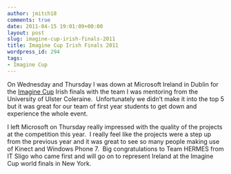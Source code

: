 ```yaml
---
author: jmitch18
comments: true
date: 2011-04-15 19:01:09+00:00
layout: post
slug: imagine-cup-irish-finals-2011
title: Imagine Cup Irish Finals 2011
wordpress_id: 294
tags:
- Imagine Cup
---
```


On Wednesday and Thursday I was down at Microsoft Ireland in Dublin for the [Imagine Cup](http://imaginecup.com/) Irish finals with the team I was mentoring from the University of Ulster Coleraine.  Unfortunately we didn’t make it into the top 5 but it was great for our team of first year students to get down and experience the whole event.




I left Microsoft on Thursday really impressed with the quality of the projects at the competition this year.  I really feel like the projects were a step up from the previous year and it was great to see so many people making use of Kinect and Windows Phone 7.  Big congratulations to Team HERMES from IT Sligo who came first and will go on to represent Ireland at the Imagine Cup world finals in New York.
